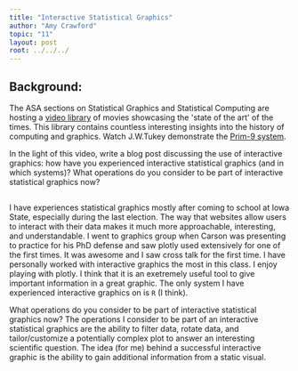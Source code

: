 ```yaml
---
title: "Interactive Statistical Graphics"
author: "Amy Crawford"
topic: "11"
layout: post
root: ../../../
---
```


## Background:

The ASA sections on Statistical Graphics and Statistical Computing are hosting a [video library](http://stat-graphics.org/movies/) of movies showcasing the 'state of the art' of the times. This library contains countless interesting insights into the history of computing and graphics. Watch J.W.Tukey demonstrate the  [Prim-9 system](http://stat-graphics.org/movies/prim9.html).

In the light of this video, write a blog post discussing the use of interactive graphics: how have you experienced interactive statistical graphics (and in which systems)? What operations do you consider to be part of interactive statistical graphics now? 

##
I have experiences statistical graphics mostly after coming to school at Iowa State, especially during the last election. The way that websites allow users to interact with their data makes it much more approachable, interesting, and understandable. I went to graphics group when Carson was presenting to practice for his PhD defense and saw plotly used extensively for one of the first times. It was awesome and I saw cross talk for the first time. I have personally worked with interactive graphics the most in this class. I enjoy playing with plotly. I think that it is an exetremely useful tool to give important information in a great graphic. The only system I have experienced interactive graphics on is `R` (I think).

What operations do you consider to be part of interactive statistical graphics now? 
The operations I consider to be part of an interactive statistical graphics are the ability to filter data, rotate data,  and tailor/customize a potentially complex plot to answer an interesting scientific question. The idea (for me) behind a successful interactive graphic is the ability to gain additional information from a static visual.


